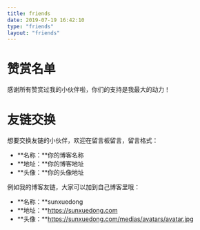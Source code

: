 ```yaml
---
title: friends
date: 2019-07-19 16:42:10
type: "friends"
layout: "friends"
---
```


# 赞赏名单
感谢所有赞赏过我的小伙伴啦，你们的支持是我最大的动力！

# 友链交换
想要交换友链的小伙伴，欢迎在留言板留言，留言格式：
* **名称：**你的博客名称
* **地址：**你的博客地址
* **头像：**你的头像地址

例如我的博客友链，大家可以加到自己博客里哦：
* **名称：**sunxuedong
* **地址：**https://sunxuedong.com
* **头像：**https://sunxuedong.com/medias/avatars/avatar.jpg